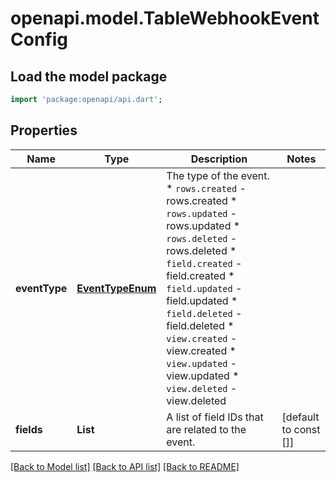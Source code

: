 # openapi.model.TableWebhookEventConfig

## Load the model package
```dart
import 'package:openapi/api.dart';
```

## Properties
Name | Type | Description | Notes
------------ | ------------- | ------------- | -------------
**eventType** | [**EventTypeEnum**](EventTypeEnum.md) | The type of the event.  * `rows.created` - rows.created * `rows.updated` - rows.updated * `rows.deleted` - rows.deleted * `field.created` - field.created * `field.updated` - field.updated * `field.deleted` - field.deleted * `view.created` - view.created * `view.updated` - view.updated * `view.deleted` - view.deleted | 
**fields** | **List<int>** | A list of field IDs that are related to the event. | [default to const []]

[[Back to Model list]](../README.md#documentation-for-models) [[Back to API list]](../README.md#documentation-for-api-endpoints) [[Back to README]](../README.md)


